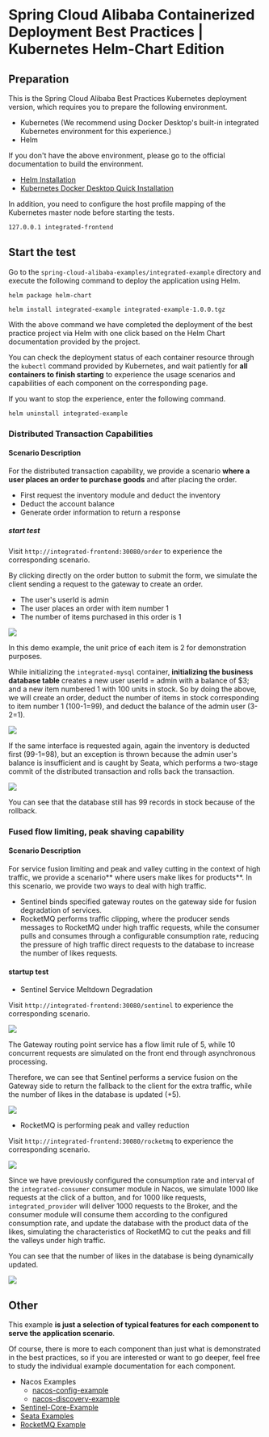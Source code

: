 # Spring Cloud Alibaba Containerized Deployment Best Practices | Kubernetes Helm-Chart Edition

## Preparation

This is the Spring Cloud Alibaba Best Practices Kubernetes deployment version, which requires you to prepare the following environment.

- Kubernetes (We recommend using Docker Desktop's built-in integrated Kubernetes environment for this experience.)
- Helm

If you don't have the above environment, please go to the official documentation to build the environment.

- [Helm Installation](https://helm.sh/zh/docs/intro/install/)
- [Kubernetes Docker Desktop Quick Installation](https://docs.docker.com/desktop/kubernetes/)

In addition, you need to configure the host profile mapping of the Kubernetes master node before starting the tests.

```sh
127.0.0.1 integrated-frontend
```

## Start the test

Go to the ``spring-cloud-alibaba-examples/integrated-example`` directory and execute the following command to deploy the application using Helm.
```shell
helm package helm-chart

helm install integrated-example integrated-example-1.0.0.tgz
```
With the above command we have completed the deployment of the best practice project via Helm with one click based on the Helm Chart documentation provided by the project.

You can check the deployment status of each container resource through the `kubectl` command provided by Kubernetes, and wait patiently for **all containers to finish starting** to experience the usage scenarios and capabilities of each component on the corresponding page.

If you want to stop the experience, enter the following command.
```shell
helm uninstall integrated-example
```

### Distributed Transaction Capabilities

#### Scenario Description

For the distributed transaction capability, we provide a scenario **where a user places an order to purchase goods** and after placing the order.

- First request the inventory module and deduct the inventory
- Deduct the account balance
- Generate order information to return a response

##### start test

Visit `http://integrated-frontend:30080/order` to experience the corresponding scenario.

By clicking directly on the order button to submit the form, we simulate the client sending a request to the gateway to create an order.

- The user's userId is admin
- The user places an order with item number 1
- The number of items purchased in this order is 1

![](https://my-img-1.oss-cn-hangzhou.aliyuncs.com/image-20221016143033445.png)

In this demo example, the unit price of each item is 2 for demonstration purposes.

While initializing the `integrated-mysql` container, **initializing the business database table** creates a new user userId = admin with a balance of $3; and a new item numbered 1 with 100 units in stock.
So by doing the above, we will create an order, deduct the number of items in stock corresponding to item number 1 (100-1=99), and deduct the balance of the admin user (3-2=1).

![](https://my-img-1.oss-cn-hangzhou.aliyuncs.com/image-20221016143057730.png)

If the same interface is requested again, again the inventory is deducted first (99-1=98), but an exception is thrown because the admin user's balance is insufficient and is caught by Seata, which performs a two-stage commit of the distributed transaction and rolls back the transaction.

![](https://my-img-1.oss-cn-hangzhou.aliyuncs.com/image-20221016143104810.png)

You can see that the database still has 99 records in stock because of the rollback.

### Fused flow limiting, peak shaving capability

#### Scenario Description

For service fusion limiting and peak and valley cutting in the context of high traffic, we provide a scenario** where users make likes for products**. In this scenario, we provide two ways to deal with high traffic.

- Sentinel binds specified gateway routes on the gateway side for fusion degradation of services.
- RocketMQ performs traffic clipping, where the producer sends messages to RocketMQ under high traffic requests, while the consumer pulls and consumes through a configurable consumption rate, reducing the pressure of high traffic direct requests to the database to increase the number of likes requests.

#### startup test

- Sentinel Service Meltdown Degradation

Visit `http://integrated-frontend:30080/sentinel` to experience the corresponding scenario.

![](https://my-img-1.oss-cn-hangzhou.aliyuncs.com/image-20221016143120697.png)

The Gateway routing point service has a flow limit rule of 5, while 10 concurrent requests are simulated on the front end through asynchronous processing.

Therefore, we can see that Sentinel performs a service fusion on the Gateway side to return the fallback to the client for the extra traffic, while the number of likes in the database is updated (+5).

![](https://my-img-1.oss-cn-hangzhou.aliyuncs.com/image-20221016143203773.png)

- RocketMQ is performing peak and valley reduction

Visit `http://integrated-frontend:30080/rocketmq` to experience the corresponding scenario.

![](https://my-img-1.oss-cn-hangzhou.aliyuncs.com/image-20221016143342664.png)

Since we have previously configured the consumption rate and interval of the `integrated-consumer` consumer module in Nacos, we simulate 1000 like requests at the click of a button, and for 1000 like requests, `integrated_provider`
will deliver 1000 requests to the Broker, and the consumer module will consume them according to the configured consumption rate, and update the database with the product data of the likes, simulating the characteristics of RocketMQ to cut the peaks and fill the valleys under high traffic.

You can see that the number of likes in the database is being dynamically updated.

![](https://my-img-1.oss-cn-hangzhou.aliyuncs.com/image-20221016143352619.png)

## Other

This example **is just a selection of typical features for each component to serve the application scenario**.

Of course, there is more to each component than just what is demonstrated in the best practices, so if you are interested or want to go deeper, feel free to study the individual example documentation for each component.

- Nacos Examples
  - [nacos-config-example](../../../nacos-example/nacos-config-example/readme.md)
  - [nacos-discovery-example](../../../nacos-example/nacos-discovery-example/readme.md)
- [Sentinel-Core-Example](../../../sentinel-example/sentinel-core-example/readme.md)
- [Seata Examples](../../../seata-example/readme.md)
- [RocketMQ Example](../../../rocketmq-example/readme-zh.md)